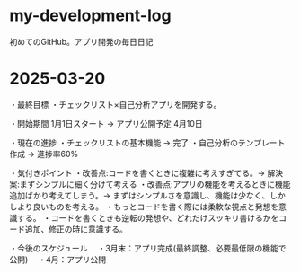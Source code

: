 # my-development-log
初めてのGitHub。アプリ開発の毎日日記
# 2025-03-20
・最終目標
 ・チェックリスト×自己分析アプリを開発する。

・開始期間 1月1日スタート → アプリ公開予定 4月10日

・現在の進捗
 ・チェックリストの基本機能 → 完了
 ・自己分析のテンプレート作成 → 進捗率60%

・気付きポイント 
 ・改善点:コードを書くときに複雑に考えすぎてる。→ 解決案:まずシンプルに細く分けて考える
 ・改善点:アプリの機能を考えるときに機能追加ばかり考えてしまう。→ まずはシンプルさを意識し、機能は少なく、しかしより良いものを考える。
 ・もっとコードを書く際には柔軟な視点と発想を意識する。
 ・コードを書くときも逆転の発想や、どれだけスッキリ書けるかをコード追加、修正の時に意識する。
 
・今後のスケジュール
　・3月末：アプリ完成(最終調整、必要最低限の機能で公開)
　・4月：アプリ公開
